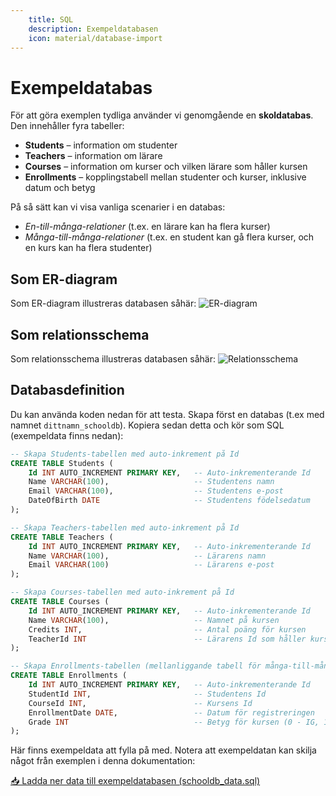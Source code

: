 ```yaml
---
    title: SQL
    description: Exempeldatabasen
    icon: material/database-import
---
```



# Exempeldatabas

För att göra exemplen tydliga använder vi genomgående en **skoldatabas**.  
Den innehåller fyra tabeller:  

- **Students** – information om studenter  
- **Teachers** – information om lärare  
- **Courses** – information om kurser och vilken lärare som håller kursen  
- **Enrollments** – kopplingstabell mellan studenter och kurser, inklusive datum och betyg  

På så sätt kan vi visa vanliga scenarier i en databas:  
- *En-till-många-relationer* (t.ex. en lärare kan ha flera kurser)  
- *Många-till-många-relationer* (t.ex. en student kan gå flera kurser, och en kurs kan ha flera studenter)  
## Som ER-diagram
Som ER-diagram illustreras databasen såhär:
![ER-diagram](img/studentdb_ER.png)

## Som relationsschema
Som relationsschema illustreras databasen såhär:
![Relationsschema](img/studentdb_rel.png)

## Databasdefinition
Du kan använda koden nedan för att testa. Skapa först en databas (t.ex med namnet `dittnamn_schooldb`). Kopiera sedan detta och kör som SQL (exempeldata finns nedan):
```sql
-- Skapa Students-tabellen med auto-inkrement på Id
CREATE TABLE Students (
    Id INT AUTO_INCREMENT PRIMARY KEY,   -- Auto-inkrementerande Id
    Name VARCHAR(100),                   -- Studentens namn
    Email VARCHAR(100),                  -- Studentens e-post
    DateOfBirth DATE                     -- Studentens födelsedatum
);

-- Skapa Teachers-tabellen med auto-inkrement på Id
CREATE TABLE Teachers (
    Id INT AUTO_INCREMENT PRIMARY KEY,   -- Auto-inkrementerande Id
    Name VARCHAR(100),                   -- Lärarens namn
    Email VARCHAR(100)                   -- Lärarens e-post
);

-- Skapa Courses-tabellen med auto-inkrement på Id
CREATE TABLE Courses (
    Id INT AUTO_INCREMENT PRIMARY KEY,   -- Auto-inkrementerande Id
    Name VARCHAR(100),                   -- Namnet på kursen
    Credits INT,                         -- Antal poäng för kursen
    TeacherId INT                        -- Lärarens Id som håller kursen
);

-- Skapa Enrollments-tabellen (mellanliggande tabell för många-till-många)
CREATE TABLE Enrollments (
    Id INT AUTO_INCREMENT PRIMARY KEY,   -- Auto-inkrementerande Id
    StudentId INT,                       -- Studentens Id
    CourseId INT,                        -- Kursens Id
    EnrollmentDate DATE,                 -- Datum för registreringen
    Grade INT                            -- Betyg för kursen (0 - IG, 1 - G, 2 - VG)
);
```

Här finns exempeldata att fylla på med. Notera att exempeldatan kan skilja något från exemplen i denna dokumentation:

[📥 Ladda ner data till exempeldatabasen (schooldb_data.sql)](schooldb_data.sql)
